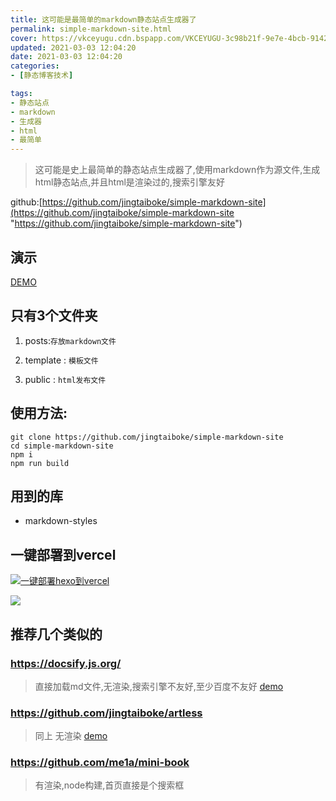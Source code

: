 ```yaml
---
title: 这可能是最简单的markdown静态站点生成器了
permalink: simple-markdown-site.html
cover: https://vkceyugu.cdn.bspapp.com/VKCEYUGU-3c98b21f-9e7e-4bcb-9142-940554115122/af0d1a2f-a35b-454a-8f96-86d4f9fedebb.png
updated: 2021-03-03 12:04:20
date: 2021-03-03 12:04:20
categories: 
- [静态博客技术]

tags: 
- 静态站点
- markdown
- 生成器
- html
- 最简单
---
```



> 这可能是史上最简单的静态站点生成器了,使用markdown作为源文件,生成html静态站点,并且html是渲染过的,搜索引擎友好

github:[https://github.com/jingtaiboke/simple-markdown-site](https://github.com/jingtaiboke/simple-markdown-site "https://github.com/jingtaiboke/simple-markdown-site")

## 演示

[DEMO](https://heji.vercel.app/ "demo")

## 只有3个文件夹

1. posts:`存放markdown文件`

2. template : `模板文件`

3. public : `html发布文件`

## 使用方法:

```
git clone https://github.com/jingtaiboke/simple-markdown-site
cd simple-markdown-site
npm i
npm run build

```

## 用到的库

* markdown-styles

## 一键部署到vercel

 [![一键部署hexo到vercel](https://vercel.com/button "一键部署到vercel")](https://vercel.com/import/project?template=https://github.com/jingtaiboke/simple-markdown-site "一键部署到vercel")


![](https://vkceyugu.cdn.bspapp.com/VKCEYUGU-3c98b21f-9e7e-4bcb-9142-940554115122/678b1e57-6abb-45d7-8771-a46e9b922258.png)

## 推荐几个类似的

###  https://docsify.js.org/

 > 直接加载md文件,无渲染,搜索引擎不友好,至少百度不友好 [demo](https://github.com/docsifyjs/docsify "free-for.dev")

### https://github.com/jingtaiboke/artless

> 同上 无渲染 [demo](https://artless-wxlzmt.netlify.app/ "demo")

### https://github.com/me1a/mini-book

> 有渲染,node构建,首页直接是个搜索框








